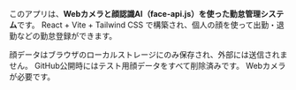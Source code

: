 このアプリは、**Webカメラと顔認識AI（face-api.js）を使った勤怠管理システム**です。
React + Vite + Tailwind CSS で構築され、個人の顔を使って出勤・退勤などの勤怠登録ができます。

顔データはブラウザのローカルストレージにのみ保存され、外部には送信されません。
GitHub公開時にはテスト用顔データをすべて削除済みです。
Webカメラが必要です。
